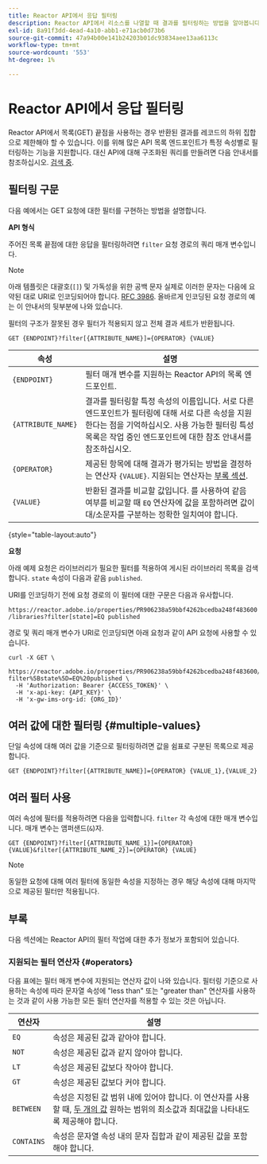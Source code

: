 ```yaml
---
title: Reactor API에서 응답 필터링
description: Reactor API에서 리소스를 나열할 때 결과를 필터링하는 방법을 알아봅니다.
exl-id: 8a91f3dd-4ead-4a10-abb1-e71acb0d73b6
source-git-commit: 47a94b00e141b24203b01dc93834aee13aa6113c
workflow-type: tm+mt
source-wordcount: '553'
ht-degree: 1%

---
```


# Reactor API에서 응답 필터링

Reactor API에서 목록(GET) 끝점을 사용하는 경우 반환된 결과를 레코드의 하위 집합으로 제한해야 할 수 있습니다. 이를 위해 많은 API 목록 엔드포인트가 특정 속성별로 필터링하는 기능을 지원합니다. 대신 API에 대해 구조화된 쿼리를 만들려면 다음 안내서를 참조하십시오. [검색 중](./search.md).

## 필터링 구문

다음 예에서는 GET 요청에 대한 필터를 구현하는 방법을 설명합니다.

**API 형식**

주어진 목록 끝점에 대한 응답을 필터링하려면 `filter` 요청 경로의 쿼리 매개 변수입니다.

>[!NOTE]
>
>아래 템플릿은 대괄호(`[]`) 및 가독성을 위한 공백 문자 실제로 이러한 문자는 다음에 요약된 대로 URI로 인코딩되어야 합니다. [RFC 3986](https://tools.ietf.org/html/rfc3986). 올바르게 인코딩된 요청 경로의 예는 이 안내서의 뒷부분에 나와 있습니다.
>
>필터의 구조가 잘못된 경우 필터가 적용되지 않고 전체 결과 세트가 반환됩니다.

```http
GET {ENDPOINT}?filter[{ATTRIBUTE_NAME}]={OPERATOR} {VALUE}
```

| 속성 | 설명 |
| --- | --- |
| `{ENDPOINT}` | 필터 매개 변수를 지원하는 Reactor API의 목록 엔드포인트. |
| `{ATTRIBUTE_NAME}` | 결과를 필터링할 특정 속성의 이름입니다. 서로 다른 엔드포인트가 필터링에 대해 서로 다른 속성을 지원한다는 점을 기억하십시오. 사용 가능한 필터링 특성 목록은 작업 중인 엔드포인트에 대한 참조 안내서를 참조하십시오. |
| `{OPERATOR}` | 제공된 항목에 대해 결과가 평가되는 방법을 결정하는 연산자 `{VALUE}`. 지원되는 연산자는 [부록 섹션](#supported-operators). |
| `{VALUE}` | 반환된 결과를 비교할 값입니다. 를 사용하여 같음 여부를 비교할 때 `EQ` 연산자에 값을 포함하려면 값이 대/소문자를 구분하는 정확한 일치여야 합니다. |

{style="table-layout:auto"}

**요청**

아래 예제 요청은 라이브러리가 필요한 필터를 적용하여 게시된 라이브러리 목록을 검색합니다. `state` 속성이 다음과 같음 `published`.

URI를 인코딩하기 전에 요청 경로의 이 필터에 대한 구문은 다음과 유사합니다.

`https://reactor.adobe.io/properties/PR906238a59bbf4262bcedba248f483600/libraries?filter[state]=EQ published`

경로 및 쿼리 매개 변수가 URI로 인코딩되면 아래 요청과 같이 API 요청에 사용할 수 있습니다.

```shell
curl -X GET \
  https://reactor.adobe.io/properties/PR906238a59bbf4262bcedba248f483600/libraries?filter%5Bstate%5D=EQ%20published \
  -H 'Authorization: Bearer {ACCESS_TOKEN}' \
  -H 'x-api-key: {API_KEY}' \
  -H 'x-gw-ims-org-id: {ORG_ID}'
```

## 여러 값에 대한 필터링 {#multiple-values}

단일 속성에 대해 여러 값을 기준으로 필터링하려면 값을 쉼표로 구분된 목록으로 제공합니다.

```http
GET {ENDPOINT}?filter[{ATTRIBUTE_NAME}]={OPERATOR} {VALUE_1},{VALUE_2}
```

## 여러 필터 사용

여러 속성에 필터를 적용하려면 다음을 입력합니다. `filter` 각 속성에 대한 매개 변수입니다. 매개 변수는 앰퍼샌드(`&`)자.

```http
GET {ENDPOINT}?filter[{ATTRIBUTE_NAME_1}]={OPERATOR} {VALUE}&filter[{ATTRIBUTE_NAME_2}]={OPERATOR} {VALUE}
```

>[!NOTE]
>
>동일한 요청에 대해 여러 필터에 동일한 속성을 지정하는 경우 해당 속성에 대해 마지막으로 제공된 필터만 적용됩니다.

## 부록

다음 섹션에는 Reactor API의 필터 작업에 대한 추가 정보가 포함되어 있습니다.

### 지원되는 필터 연산자 {#operators}

다음 표에는 필터 매개 변수에 지원되는 연산자 값이 나와 있습니다. 필터링 기준으로 사용하는 속성에 따라 문자열 속성에 &quot;less than&quot; 또는 &quot;greater than&quot; 연산자를 사용하는 것과 같이 사용 가능한 모든 필터 연산자를 적용할 수 있는 것은 아닙니다.

| 연산자 | 설명 |
| --- | --- |
| `EQ` | 속성은 제공된 값과 같아야 합니다. |
| `NOT` | 속성은 제공된 값과 같지 않아야 합니다. |
| `LT` | 속성은 제공된 값보다 작아야 합니다. |
| `GT` | 속성은 제공된 값보다 커야 합니다. |
| `BETWEEN` | 속성은 지정된 값 범위 내에 있어야 합니다. 이 연산자를 사용할 때, [두 개의 값](#multiple-values) 원하는 범위의 최소값과 최대값을 나타내도록 제공해야 합니다. |
| `CONTAINS` | 속성은 문자열 속성 내의 문자 집합과 같이 제공된 값을 포함해야 합니다. |
